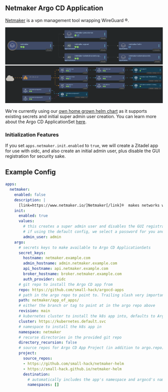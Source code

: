 ## Netmaker Argo CD Application
[Netmaker](https://www.netmaker.io/) is a vpn management tool wrapping WireGuard ®️.

<a href="../../assets/images/screenshots/netmaker.png">
<img src="../../assets/images/screenshots/netmaker.png" alt="Screenshot of the Argo CD web interface showing the netmaker app of apps. The netmaker app shows three children: netmaker-persistence application in healthy state, netmaker-appset with a child of netmaker-helm app both in healthy state, and the netmaker external secrets appset with a child app of netmaker-externalsecrets also both in a healthy state">
</a>

<a href="../../assets/images/screenshots/netmaker-network.png">
<img src="../../assets/images/screenshots/netmaker-network.png" alt="Screenshot of the Argo CD web interface showing the netmaker-helm app's networking view. From the left it shows connection from the internet to the ip 192.168.42.42 which then connects to three ingresses, which connect to three services, which connect to three pods. The ingresses are netmaker-api, netmaker-mqtt, and netmaker-ui, which similarly named services and pods. Outside of that part of the chart are two services netmaker-postgresql and netmaker-postgresql-hl. Both connect to a pod called netmaker-postgresql-0">
</a>

We're currently using our [own home grown helm chart](https://github.com/small-hack/netmaker-helm) as it supports existing secrets and initial super admin user creation. You can learn more about the Argo CD ApplicationSet [here](https://github.com/small-hack/argocd-apps/tree/main/netmaker).

### Initialization Features

If you set `apps.netmaker.init.enabled` to `true`, we will create a Zitadel app for use with oidc, and also create an initial admin user, plus disable the GUI registration for security sake.


## Example Config

```yaml
apps:
  netmaker:
    enabled: false
    description: |
      [link=https://www.netmaker.io/]Netmaker[/link]®️  makes networks with WireGuard. Netmaker automates fast, secure, and distributed virtual networks.
    init:
      enabled: true
      values:
        # this creates a super admin user and disables the GUI registration form
        # if using the default config, we select a password for you and update your bitwarden
        admin_user: admin
    argo:
      # secrets keys to make available to Argo CD ApplicationSets
      secret_keys:
        hostname: netmaker.example.com
        admin_hostname: admin.netmaker.example.com
        api_hostname: api.netmaker.example.com
        broker_hostname: broker.netmaker.example.com
        auth_provider: oidc
      # git repo to install the Argo CD app from
      repo: https://github.com/small-hack/argocd-apps
      # path in the argo repo to point to. Trailing slash very important!
      path: netmaker/app_of_apps/
      # either the branch or tag to point at in the argo repo above
      revision: main
      # kubernetes cluster to install the k8s app into, defaults to Argo CD default
      cluster: https://kubernetes.default.svc
      # namespace to install the k8s app in
      namespace: netmaker
      # recurse directories in the provided git repo
      directory_recursion: false
      # source repos for Argo CD App Project (in addition to argo.repo)
      project:
        source_repos:
        - https://github.com/small-hack/netmaker-helm
        - https://small-hack.github.io/netmaker-helm
        destination:
          # automatically includes the app's namespace and argocd's namespace
          namespaces: []
```
